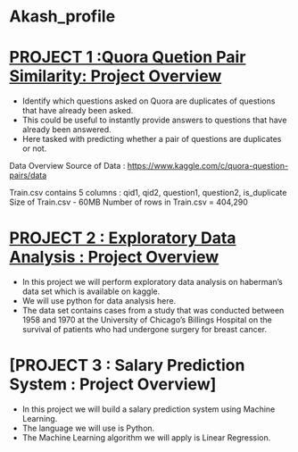 # Akash_profile

# [PROJECT 1 :Quora Quetion Pair Similarity: Project Overview](https://github.com/akashsharma077/Quora-Question-Pair-similarity)
* Identify which questions asked on Quora are duplicates of questions that have already been asked.
* This could be useful to instantly provide answers to questions that have already been answered.
* Here tasked with predicting whether a pair of questions are duplicates or not.

Data Overview
Source of Data : https://www.kaggle.com/c/quora-question-pairs/data

Train.csv contains 5 columns : qid1, qid2, question1, question2, is_duplicate
Size of Train.csv - 60MB
Number of rows in Train.csv = 404,290


# [PROJECT 2 : Exploratory Data Analysis : Project Overview](https://github.com/akashsharma077/Exploratory-Data-Analysis)
* In this project we will perform exploratory data analysis on haberman’s data set which is available on kaggle.
* We will use python for data analysis here.
* The data set contains cases from a study that was conducted between 1958 and 1970 at the University of Chicago’s Billings Hospital on the survival of patients who had undergone   surgery for breast cancer.


# [PROJECT 3 : Salary Prediction System : Project Overview]
* In this project we will build a salary prediction system using Machine Learning.
* The language we will use is Python.
* The Machine Learning algorithm we will apply is Linear Regression.
